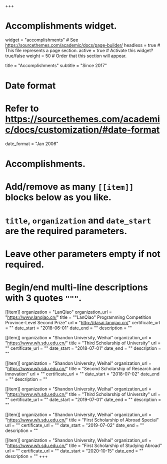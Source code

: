 +++
# Accomplishments widget.
widget = "accomplishments"  # See https://sourcethemes.com/academic/docs/page-builder/
headless = true  # This file represents a page section.
active = true  # Activate this widget? true/false
weight = 50  # Order that this section will appear.

title = "Accomplish&shy;ments"
subtitle = "Since 2017"

# Date format
#   Refer to https://sourcethemes.com/academic/docs/customization/#date-format
date_format = "Jan 2006"

# Accomplishments.
#   Add/remove as many `[[item]]` blocks below as you like.
#   `title`, `organization` and `date_start` are the required parameters.
#   Leave other parameters empty if not required.
#   Begin/end multi-line descriptions with 3 quotes `"""`.

[[item]]
  organization = "LanQiao"
  organization_url = "https://www.lanqiao.cn/"
  title = "\"LanQiao\" Programming Competition Province-Level Second Prize"
  url = "http://dasai.lanqiao.cn/"
  certificate_url = ""
  date_start = "2018-06-01"
  date_end = ""
  description = ""

[[item]]
  organization = "Shandon University, Weihai"
  organization_url = "https://www.wh.sdu.edu.cn/"
  title = "Third Scholarship of University"
  url = ""
  certificate_url = ""
  date_start = "2018-07-01"
  date_end = ""
  description = ""

[[item]]
  organization = "Shandon University, Weihai"
  organization_url = "https://www.wh.sdu.edu.cn/"
  title = "Second Scholarship of Research and Innovation"
  url = ""
  certificate_url = ""
  date_start = "2018-07-02"
  date_end = ""
  description = ""

[[item]]
  organization = "Shandon University, Weihai"
  organization_url = "https://www.wh.sdu.edu.cn/"
  title = "Third Scholarship of University"
  url = ""
  certificate_url = ""
  date_start = "2019-07-01"
  date_end = ""
  description = ""

[[item]]
  organization = "Shandon University, Weihai"
  organization_url = "https://www.wh.sdu.edu.cn/"
  title = "First Scholarship of Abroad Special"
  url = ""
  certificate_url = ""
  date_start = "2019-07-02"
  date_end = ""
  description = ""

[[item]]
  organization = "Shandon University, Weihai"
  organization_url = "https://www.wh.sdu.edu.cn/"
  title = "First Scholarship of Studying Abroad"
  url = ""
  certificate_url = ""
  date_start = "2020-10-15"
  date_end = ""
  description = ""
+++
